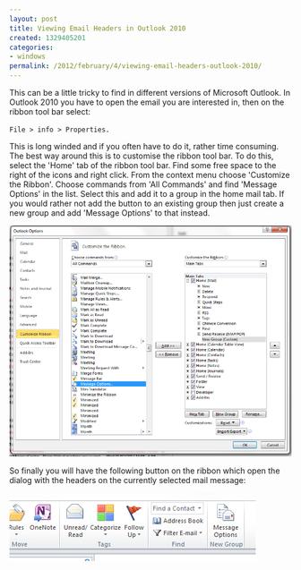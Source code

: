 ```yaml
---
layout: post
title: Viewing Email Headers in Outlook 2010
created: 1329405201
categories:
- windows
permalink: /2012/february/4/viewing-email-headers-outlook-2010/
---
```

This can be a little tricky to find in different versions of Microsoft Outlook. In Outlook 2010 you have to open the email you are interested in, then on the ribbon tool bar select: 

`File > info > Properties.`

This is long winded and if you often have to do it, rather time consuming. The best way around this is to customise the ribbon tool bar. To do this, select the 'Home' tab of the ribbon tool bar. Find some free space to the right of the icons and right click. From the context menu choose 'Customize the Ribbon'. Choose commands from 'All Commands' and find 'Message Options' in the list. Select this and add it to a group in the home mail tab. If you would rather not add the button to an existing group then just create a new group and add 'Message Options' to that instead.

<img src="/images/outlook_1.gif" alt="Outlook Options" />

So finally you will have the following button on the ribbon which open the dialog with the headers on the currently selected mail message:

<img src="/images/outlook_2.gif" alt="Outlook Button" />
